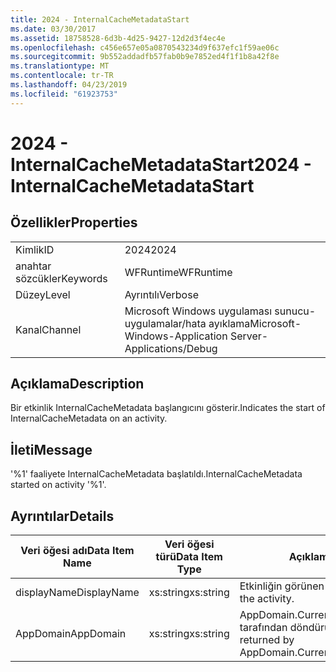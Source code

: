 ```yaml
---
title: 2024 - InternalCacheMetadataStart
ms.date: 03/30/2017
ms.assetid: 18758528-6d3b-4d25-9427-12d2d3f4ec4e
ms.openlocfilehash: c456e657e05a0870543234d9f637efc1f59ae06c
ms.sourcegitcommit: 9b552addadfb57fab0b9e7852ed4f1f1b8a42f8e
ms.translationtype: MT
ms.contentlocale: tr-TR
ms.lasthandoff: 04/23/2019
ms.locfileid: "61923753"
---
```

# <a name="2024---internalcachemetadatastart"></a><span data-ttu-id="12840-102">2024 - InternalCacheMetadataStart</span><span class="sxs-lookup"><span data-stu-id="12840-102">2024 - InternalCacheMetadataStart</span></span>
## <a name="properties"></a><span data-ttu-id="12840-103">Özellikler</span><span class="sxs-lookup"><span data-stu-id="12840-103">Properties</span></span>  
  
|||  
|-|-|  
|<span data-ttu-id="12840-104">Kimlik</span><span class="sxs-lookup"><span data-stu-id="12840-104">ID</span></span>|<span data-ttu-id="12840-105">2024</span><span class="sxs-lookup"><span data-stu-id="12840-105">2024</span></span>|  
|<span data-ttu-id="12840-106">anahtar sözcükler</span><span class="sxs-lookup"><span data-stu-id="12840-106">Keywords</span></span>|<span data-ttu-id="12840-107">WFRuntime</span><span class="sxs-lookup"><span data-stu-id="12840-107">WFRuntime</span></span>|  
|<span data-ttu-id="12840-108">Düzey</span><span class="sxs-lookup"><span data-stu-id="12840-108">Level</span></span>|<span data-ttu-id="12840-109">Ayrıntılı</span><span class="sxs-lookup"><span data-stu-id="12840-109">Verbose</span></span>|  
|<span data-ttu-id="12840-110">Kanal</span><span class="sxs-lookup"><span data-stu-id="12840-110">Channel</span></span>|<span data-ttu-id="12840-111">Microsoft Windows uygulaması sunucu-uygulamalar/hata ayıklama</span><span class="sxs-lookup"><span data-stu-id="12840-111">Microsoft-Windows-Application Server-Applications/Debug</span></span>|  
  
## <a name="description"></a><span data-ttu-id="12840-112">Açıklama</span><span class="sxs-lookup"><span data-stu-id="12840-112">Description</span></span>  
 <span data-ttu-id="12840-113">Bir etkinlik InternalCacheMetadata başlangıcını gösterir.</span><span class="sxs-lookup"><span data-stu-id="12840-113">Indicates the start of InternalCacheMetadata on an activity.</span></span>  
  
## <a name="message"></a><span data-ttu-id="12840-114">İleti</span><span class="sxs-lookup"><span data-stu-id="12840-114">Message</span></span>  
 <span data-ttu-id="12840-115">'%1' faaliyete InternalCacheMetadata başlatıldı.</span><span class="sxs-lookup"><span data-stu-id="12840-115">InternalCacheMetadata started on activity '%1'.</span></span>  
  
## <a name="details"></a><span data-ttu-id="12840-116">Ayrıntılar</span><span class="sxs-lookup"><span data-stu-id="12840-116">Details</span></span>  
  
|<span data-ttu-id="12840-117">Veri öğesi adı</span><span class="sxs-lookup"><span data-stu-id="12840-117">Data Item Name</span></span>|<span data-ttu-id="12840-118">Veri öğesi türü</span><span class="sxs-lookup"><span data-stu-id="12840-118">Data Item Type</span></span>|<span data-ttu-id="12840-119">Açıklama</span><span class="sxs-lookup"><span data-stu-id="12840-119">Description</span></span>|  
|--------------------|--------------------|-----------------|  
|<span data-ttu-id="12840-120">displayName</span><span class="sxs-lookup"><span data-stu-id="12840-120">DisplayName</span></span>|<span data-ttu-id="12840-121">xs:string</span><span class="sxs-lookup"><span data-stu-id="12840-121">xs:string</span></span>|<span data-ttu-id="12840-122">Etkinliğin görünen adı.</span><span class="sxs-lookup"><span data-stu-id="12840-122">The display name of the activity.</span></span>|  
|<span data-ttu-id="12840-123">AppDomain</span><span class="sxs-lookup"><span data-stu-id="12840-123">AppDomain</span></span>|<span data-ttu-id="12840-124">xs:string</span><span class="sxs-lookup"><span data-stu-id="12840-124">xs:string</span></span>|<span data-ttu-id="12840-125">AppDomain.CurrentDomain.FriendlyName tarafından döndürülen dize.</span><span class="sxs-lookup"><span data-stu-id="12840-125">The string returned by AppDomain.CurrentDomain.FriendlyName.</span></span>|
